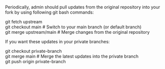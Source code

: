 Periodically, admin should pull updates from the original repository into your fork by using following git bash commands:

git fetch upstream  
git checkout main               # Switch to your main branch (or default branch)  
git merge upstream/main         # Merge changes from the original repository  


If you want these updates in your private branches:  

git checkout private-branch  
git merge main                  # Merge the latest updates into the private branch  
git push origin private-branch  
